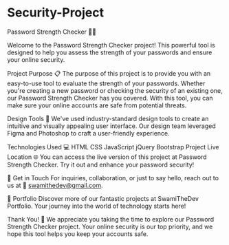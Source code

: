 # Security-Project
Password Strength Checker 💪🔐

Welcome to the Password Strength Checker project! This powerful tool is designed to help you assess the strength of your passwords and ensure your online security.

Project Purpose 📋
The purpose of this project is to provide you with an easy-to-use tool to evaluate the strength of your passwords. Whether you're creating a new password or checking the security of an existing one, our Password Strength Checker has you covered. With this tool, you can make sure your online accounts are safe from potential threats.

Design Tools 🎨
We've used industry-standard design tools to create an intuitive and visually appealing user interface. Our design team leveraged Figma and Photoshop to craft a user-friendly experience.

Technologies Used 💻
HTML
CSS
JavaScript
jQuery
Bootstrap
Project Live Location 🌐
You can access the live version of this project at Password Strength Checker. Try it out and enhance your password security!

📧 Get in Touch For inquiries, collaboration, or just to say hello, reach out to us at 📩 swamithedev@gmail.com.

🌟 Portfolio Discover more of our fantastic projects at SwamiTheDev Portfolio. Your journey into the world of technology starts here!

Thank You! 👏
We appreciate you taking the time to explore our Password Strength Checker project. Your online security is our top priority, and we hope this tool helps you keep your accounts safe.
